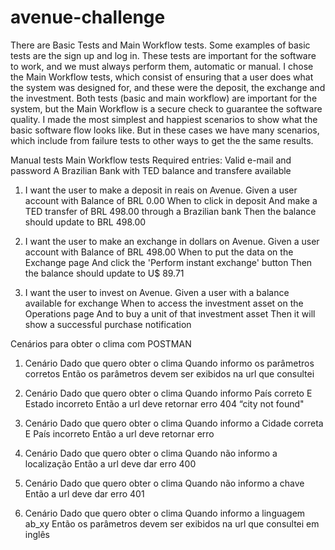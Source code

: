# avenue-challenge

There are Basic Tests and Main Workflow tests. Some examples of basic tests are the sign up and log in. These tests are important for the software to work, and we must always perform them, automatic or manual. I chose the Main Workflow tests, which consist of ensuring that a user does what the system was designed for, and these were the deposit, the exchange and the investment. Both tests (basic and main workflow) are important for the system, but the Main Workflow is a secure check to guarantee the software quality. I made the most simplest and happiest scenarios to show what the basic software flow looks like. But in these cases we have many scenarios, which include from failure tests to other ways to get the the same results.

Manual tests Main Workflow tests 
Required entries: Valid e-mail and password 
	A Brazilian Bank with TED balance and transfere available

1. I want the user to make a deposit in reais on Avenue. 
	Given a user account with Balance of BRL 0.00 
	When to click in deposit 
	And make a TED transfer of BRL 498.00 through a Brazilian bank 
	Then the balance should update to BRL 498.00

2. I want the user to make an exchange in dollars on Avenue. 
	Given a user account with Balance of BRL 498.00 
	When to put the data on the Exchange page 
	And click the 'Perform instant exchange' button 
	Then the balance should update to U$ 89.71

3. I want the user to invest on Avenue. 
	Given a user with a balance available for exchange 
	When to access the investment asset on the Operations page 
	And to buy a unit of that investment asset 
	Then it will show a successful purchase notification

Cenários para obter o clima com POSTMAN

1. Cenário 
	Dado que quero obter o clima
	Quando informo os parâmetros corretos
	Então os parâmetros devem ser exibidos na url que consultei

2. Cenário
	Dado que quero obter o clima
	Quando informo País correto
	E Estado incorreto
	Então a url deve retornar erro 404 “city not found"

3. Cenário
	Dado que quero obter o clima
	Quando informo a Cidade correta
	E País incorreto
	Então a url deve retornar erro 

4. Cenário
	Dado que quero obter o clima
	Quando não informo a localização
	Então a url deve dar erro 400

5. Cenário 
	Dado que quero obter o clima 
	Quando não informo a chave
	Então a url deve dar erro  401 

6. Cenário
	Dado que quero obter o clima
	Quando informo a linguagem ab_xy
	Então os parâmetros devem ser exibidos na url que consultei em inglês
 




